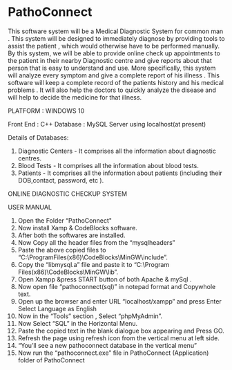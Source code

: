 # PathoConnect
This software system will be a Medical Diagnostic System for common man . 
This system will be designed to immediately diagnose by providing tools to assist the patient , 
which would otherwise have to be performed manually. 
By this system, we will be able to provide online check up appointments to the patient in their nearby 
Diagnostic centre and give reports about that person that is easy to understand and use. 
More specifically, this system will analyze every symptom and give a complete report of his illness .
This software will keep a complete record of the patients history and his medical problems . 
It will also help the doctors to quickly analyze the disease and will help to decide the medicine for that illness.


PLATFORM
: WINDOWS 10

Front End : C++
Database : MySQL Server using localhost(at present)

Details of Databases:
1. Diagnostic Centers - It comprises all the information about diagnostic centres.
2. Blood Tests - It comprises all the information about blood tests.
3. Patients - It comprises all the information about patients (including their DOB,contact, password, etc ).

ONLINE DIAGNOSTIC CHECKUP SYSTEM

USER MANUAL

1. Open the Folder “PathoConnect"
2. Now install Xamp & CodeBlocks software.
3. After both the softwares are installed.
4. Now Copy all the header files from the “mysqlheaders”
5. Paste the above copied files to
“C:\ProgramFiles(x86)\CodeBlocks\MinGW\include”.
6. Copy the “libmysql.a” file and paste it to “C:\Program
Files(x86)\CodeBlocks\MinGW\lib”.
7. Open Xampp &press START button of both Apache & mySql .
8. Now open file “pathoconnect(sql)” in notepad format and
Copywhole text.
9. Open up the browser and enter URL “localhost/xampp” and
press Enter Select Language as English
10. Now in the “Tools” section , Select “phpMyAdmin”.
11. Now Select “SQL” in the Horizontal Menu.
12. Paste the copied text in the blank dialogue box appearing and
Press GO.
13. Refresh the page using refresh icon from the vertical menu at
left side.
14. “You’ll see a new pathoconnect database in the vertical menu”
15. Now run the “pathoconnect.exe” file in PathoConnect
(Application) folder of PathoConnect
